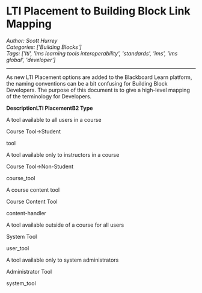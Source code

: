 # LTI Placement to Building Block Link Mapping
*Author: Scott Hurrey*  
*Categories: ['Building Blocks']*  
*Tags: ['lti', 'ims learning tools interoperability', 'standards', 'ims', 'ims global', 'developer']*  
<hr />
As new LTI Placement options are added to the Blackboard Learn platform, the
naming conventions can be a bit confusing for Building Block Developers. The
purpose of this document is to give a high-level mapping of the terminology
for Developers.

**Description****LTI Placement****B2 Type**

A tool available to all users in a course

Course Tool->Student

tool

A tool available only to instructors in a course

Course Tool->Non-Student

course_tool

A course content tool

Course Content Tool

content-handler

A tool available outside of a course for all users

System Tool

user_tool

A tool available only to system administrators

Administrator Tool

system_tool

